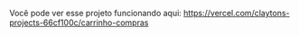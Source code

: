 Você pode ver esse projeto funcionando aqui: https://vercel.com/claytons-projects-66cf100c/carrinho-compras
